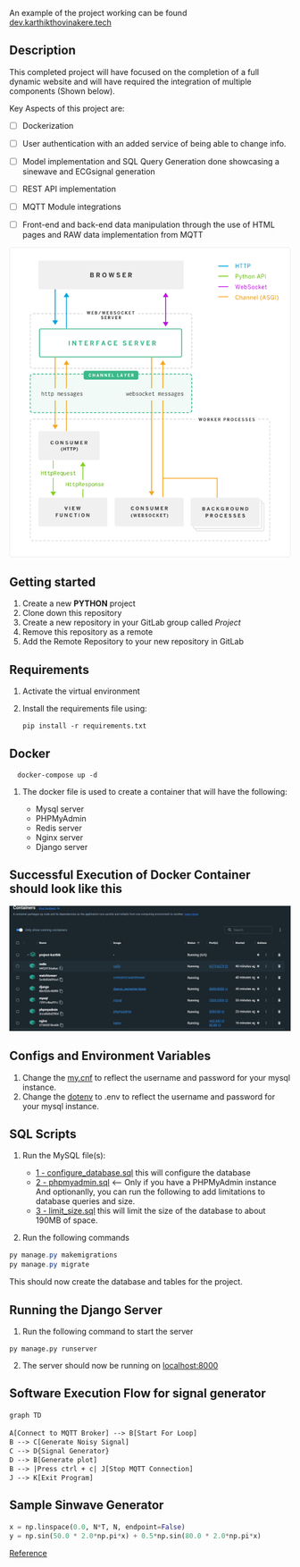 An example of the project working can be found [dev.karthikthovinakere.tech](http://dev.karthikthovinakere.tech:8000/) 



## Description

This completed project will have focused on the completion of a full dynamic website and will have  required the integration of multiple components (Shown below).

Key Aspects of this project are:

* [ ]  Dockerization
* [ ]  User authentication with an added service of being able to change info.
* [ ]  Model implementation and SQL Query Generation done showcasing a sinewave and ECGsignal generation
* [ ]  REST API implementation
* [ ]  MQTT Module integrations
* [ ]  Front-end and back-end data manipulation through the use of HTML pages and RAW data implementation from MQTT




![alt text](Semester_Project/static/images/1473343845-django-wsgi.png)

## Getting started

1. Create a new **PYTHON** project
2. Clone down this repository
3. Create a new repository in your GitLab group called *Project*
4. Remove this repository as a remote
5. Add the Remote Repository to your new repository in GitLab

## Requirements

1. Activate the virtual environment
2. Install the requirements file using:

   ```commandline
   pip install -r requirements.txt
   ```

## Docker

```commandline
  docker-compose up -d
```

1. The docker file is used to create a container that will have the following:

   - Mysql server
   - PHPMyAdmin
   - Redis server
   - Nginx server
   - Django server

## Successful Execution of Docker Container should look like this
![alt text](Semester_Project/static/images/Docker_Successful.png)


## Configs and Environment Variables

1. Change the [my.cnf](Semester_Project/configs/my.cnf) to reflect the username and password for your mysql instance.
2. Change the [dotenv](dotenv) to .env to  reflect the username and password for your mysql
   instance.

## SQL Scripts

1. Run the MySQL file(s):

   * [1 - configure_database.sql](sql_scripts/configure_database.sql) this will configure the database
   * [2 - phpmyadmin.sql](sql_scripts/phpmyadmin.sql) <-- Only if you have a PHPMyAdmin instance
     And optionanlly, you can run the following to add limitations to database queries and size.
   * [3 - limit_size.sql](sql_scripts/limit_size.sql) this will limit the size of the database to  about 190MB of
     space.

2. Run the following commands

```PowerShell
py manage.py makemigrations
py manage.py migrate
```

This should now create the database and tables for the project.

## Running the Django Server

1. Run the following command to start the server

```commandline
py manage.py runserver
```

2. The server should now be running on [localhost:8000](http://localhost:8000)

## Software Execution Flow for signal generator

```mermaid
graph TD

A[Connect to MQTT Broker] --> B[Start For Loop]
B --> C[Generate Noisy Signal]
C --> D{Signal Generator}
D --> B[Generate plot]
B --> |Press ctrl + c| J[Stop MQTT Connection]
J --> K[Exit Program]
```

## Sample Sinwave Generator

```Python
x = np.linspace(0.0, N*T, N, endpoint=False)
y = np.sin(50.0 * 2.0*np.pi*x) + 0.5*np.sin(80.0 * 2.0*np.pi*x)
```

[Reference](https://docs.scipy.org/doc/scipy/tutorial/fft.html)
